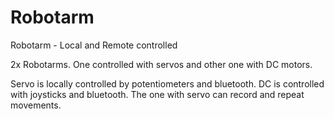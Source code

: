 # Robotarm
Robotarm - Local and Remote controlled 

2x Robotarms. One controlled with servos and other one with DC motors.

Servo is locally controlled by potentiometers and bluetooth. DC is controlled with joysticks and bluetooth. The one with servo can record and repeat movements.

